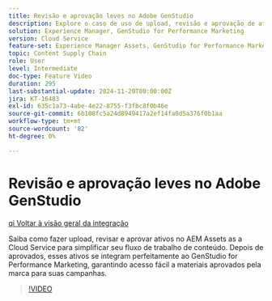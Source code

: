 ```yaml
---
title: Revisão e aprovação leves no Adobe GenStudio
description: Explore o caso de uso de upload, revisão e aprovação de ativos no AEM Assets para disponibilizá-los para uso no GenStudio for Performance Marketing.
solution: Experience Manager, GenStudio for Performance Marketing
version: Cloud Service
feature-set: Experience Manager Assets, GenStudio for Performance Marketing
topic: Content Supply Chain
role: User
level: Intermediate
doc-type: Feature Video
duration: 295
last-substantial-update: 2024-11-20T00:00:00Z
jira: KT-16483
exl-id: 635c1a73-4abe-4e22-8755-f3fbc8f0b46e
source-git-commit: 6b108fc5a24d8949417a2ef14fa0d5a376f0b1aa
workflow-type: tm+mt
source-wordcount: '82'
ht-degree: 0%

---
```


# Revisão e aprovação leves no Adobe GenStudio

[qi Voltar à visão geral da integração](./overview.md)

Saiba como fazer upload, revisar e aprovar ativos no AEM Assets as a Cloud Service para simplificar seu fluxo de trabalho de conteúdo. Depois de aprovados, esses ativos se integram perfeitamente ao GenStudio for Performance Marketing, garantindo acesso fácil a materiais aprovados pela marca para suas campanhas.

>[!VIDEO](https://video.tv.adobe.com/v/3439265/?learn=on)
